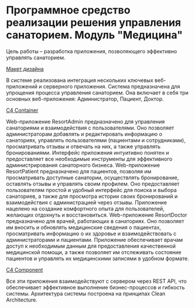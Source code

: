 # Программное средство реализации решения управления санаторием. Модуль "Медицина"
Цель работы – разработка приложения, позволяющего эффективно управлять санаторием.

[Макет дизайна](https://www.figma.com/file/XoMtOCKymrEiD7mh3DTndG?node-id=0-1&node-type=canvas&t=V2pn4xjp7kXFWdSF-0&type=design&mode=design)

В системе реализована интеграция нескольких ключевых веб-приложений и серверного приложения. Система предназначена для упрощения процесса управления санаторием. Она включает в себя три основных веб-приложения: Администратор, Пациент, Доктор.

[C4 Container](https://github.com/biniess/uni/blob/main/doc/Контейнеры.jpg)

Web-приложение ResortAdmin предназначено для управления санаториями и взаимодействия с пользователями. Оно позволяет администраторам добавлять и редактировать информацию о санаториях, управлять пользователями (пациентами и сотрудниками), просматривать отзывы и отвечать на них, а также управлять бронированиями. Интерфейс приложения интуитивно понятен и предоставляет все необходимые инструменты для эффективного администрирования санаторного бизнеса.
Web-приложение ResortPatient предназначено для пациентов, позволяя им просматривать доступные санатории, осуществлять бронирование, оставлять отзывы и управлять своим профилем. Оно предоставляет пользователям простой и удобный интерфейс для поиска и выбора санаториев, а также для просмотра истории своих бронирований и взаимодействия с администрацией через отзывы. Приложение нацелено на создание комфортного опыта для пользователей, желающих отдохнуть и восстановиться.
Web-приложение ResortDoctor предназначено для врачей, работающих в санаториях. Оно позволяет им вносить и обновлять медицинские сведения о пациентах, просматривать информацию о их здоровье и взаимодействовать с администраторами и пациентами. Приложение обеспечивает врачам доступ к необходимым данным для предоставления качественной медицинской помощи, а также позволяет им отслеживать состояние пациентов и управлять их медицинскими записями в удобном формате.

[C4 Component](https://github.com/biniess/uni/blob/main/doc/Компоненты.jpg)

Все эти приложения взаимодействуют с сервером через REST API, что обеспечивает эффективное выполнение бизнес-процессов и гибкость системы.
Архитектура системы построена на принципах Clean Architecture.

